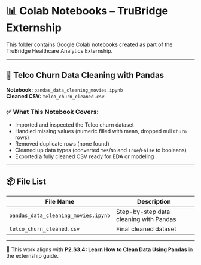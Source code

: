# 📊 Colab Notebooks – TruBridge Externship

This folder contains Google Colab notebooks created as part of the TruBridge Healthcare Analytics Externship.

---

## 🧼 Telco Churn Data Cleaning with Pandas

**Notebook:** `pandas_data_cleaning_movies.ipynb`  
**Cleaned CSV:** `telco_churn_cleaned.csv`

### ✅ What This Notebook Covers:
- Imported and inspected the Telco churn dataset
- Handled missing values (numeric filled with mean, dropped null `Churn` rows)
- Removed duplicate rows (none found)
- Cleaned up data types (converted `Yes`/`No` and `True`/`False` to booleans)
- Exported a fully cleaned CSV ready for EDA or modeling

---

## 📦 File List
| File Name | Description |
|-----------|-------------|
| `pandas_data_cleaning_movies.ipynb` | Step-by-step data cleaning with Pandas |
| `telco_churn_cleaned.csv` | Final cleaned dataset |

---

🧠 This work aligns with **P2.S3.4: Learn How to Clean Data Using Pandas** in the externship guide.
